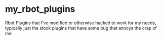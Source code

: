 my_rbot_plugins
===============

Rbot Plugins that I've modified or otherwise hacked to work for my needs, typically just the stock plugins that have some bug that annoys the crap of me.